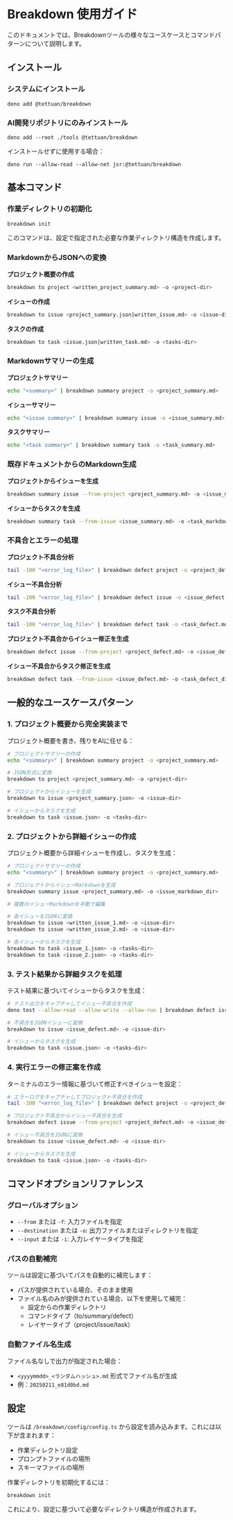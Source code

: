 # Breakdown 使用ガイド

このドキュメントでは、Breakdownツールの様々なユースケースとコマンドパターンについて説明します。

## インストール

### システムにインストール

```
deno add @tettuan/breakdown
```

### AI開発リポジトリにのみインストール

```
deno add --root ./tools @tettuan/breakdown
```

インストールせずに使用する場合：

```
deno run --allow-read --allow-net jsr:@tettuan/breakdown
```

## 基本コマンド

### 作業ディレクトリの初期化

```bash
breakdown init
```
このコマンドは、設定で指定された必要な作業ディレクトリ構造を作成します。

### MarkdownからJSONへの変換

**プロジェクト概要の作成**
```bash
breakdown to project <written_project_summary.md> -o <project-dir>
```

**イシューの作成**
```bash
breakdown to issue <project_summary.json|written_issue.md> -o <issue-dir>
```

**タスクの作成**
```bash
breakdown to task <issue.json|written_task.md> -o <tasks-dir>
```

### Markdownサマリーの生成

**プロジェクトサマリー**
```bash
echo "<summary>" | breakdown summary project -o <project_summary.md>
```

**イシューサマリー**
```bash
echo "<issue summary>" | breakdown summary issue -o <issue_summary.md>
```

**タスクサマリー**
```bash
echo "<task summary>" | breakdown summary task -o <task_summary.md>
```

### 既存ドキュメントからのMarkdown生成

**プロジェクトからイシューを生成**
```bash
breakdown summary issue --from-project <project_summary.md> -o <issue_markdown_dir>
```

**イシューからタスクを生成**
```bash
breakdown summary task --from-issue <issue_summary.md> -o <task_markdown_dir>
```

### 不具合とエラーの処理

**プロジェクト不具合分析**
```bash
tail -100 "<error_log_file>" | breakdown defect project -o <project_defect.md>
```

**イシュー不具合分析**
```bash
tail -100 "<error_log_file>" | breakdown defect issue -o <issue_defect.md>
```

**タスク不具合分析**
```bash
tail -100 "<error_log_file>" | breakdown defect task -o <task_defect.md>
```

**プロジェクト不具合からイシュー修正を生成**
```bash
breakdown defect issue --from-project <project_defect.md> -o <issue_defect_dir>
```

**イシュー不具合からタスク修正を生成**
```bash
breakdown defect task --from-issue <issue_defect.md> -o <task_defect_dir>
```

## 一般的なユースケースパターン

### 1. プロジェクト概要から完全実装まで

プロジェクト概要を書き、残りをAIに任せる：

```bash
# プロジェクトサマリーの作成
echo "<summary>" | breakdown summary project -o <project_summary.md>

# JSON形式に変換
breakdown to project <project_summary.md> -o <project-dir>

# プロジェクトからイシューを生成
breakdown to issue <project_summary.json> -o <issue-dir>

# イシューからタスクを生成
breakdown to task <issue.json> -o <tasks-dir>
```

### 2. プロジェクトから詳細イシューの作成

プロジェクト概要から詳細イシューを作成し、タスクを生成：

```bash
# プロジェクトサマリーの作成
echo "<summary>" | breakdown summary project -o <project_summary.md>

# プロジェクトからイシューMarkdownを生成
breakdown summary issue <project_summary.md> -o <issue_markdown_dir>

# 複数のイシューMarkdownを手動で編集

# 各イシューをJSONに変換
breakdown to issue <written_issue_1.md> -o <issue-dir>
breakdown to issue <written_issue_2.md> -o <issue-dir>

# 各イシューからタスクを生成
breakdown to task <issue_1.json> -o <tasks-dir>
breakdown to task <issue_2.json> -o <tasks-dir>
```

### 3. テスト結果から詳細タスクを処理

テスト結果に基づいてイシューからタスクを生成：

```bash
# テスト出力をキャプチャしてイシュー不具合を作成
deno test --allow-read --allow-write --allow-run | breakdown defect issue -o <issue_defect.md>

# 不具合をJSONイシューに変換
breakdown to issue <issue_defect.md> -o <issue-dir>

# イシューからタスクを生成
breakdown to task <issue.json> -o <tasks-dir>
```

### 4. 実行エラーの修正案を作成

ターミナルのエラー情報に基づいて修正すべきイシューを設定：

```bash
# エラーログをキャプチャしてプロジェクト不具合を作成
tail -100 "<error_log_file>" | breakdown defect project -o <project_defect.md>

# プロジェクト不具合からイシュー不具合を生成
breakdown defect issue --from-project <project_defect.md> -o <issue_defect_dir>

# イシュー不具合をJSONに変換
breakdown to issue <issue_defect.md> -o <issue-dir>

# イシューからタスクを生成
breakdown to task <issue.json> -o <tasks-dir>
```

## コマンドオプションリファレンス

### グローバルオプション

- `--from` または `-f`: 入力ファイルを指定
- `--destination` または `-o`: 出力ファイルまたはディレクトリを指定
- `--input` または `-i`: 入力レイヤータイプを指定

### パスの自動補完

ツールは設定に基づいてパスを自動的に補完します：

- パスが提供されている場合、そのまま使用
- ファイル名のみが提供されている場合、以下を使用して補完：
  - 設定からの作業ディレクトリ
  - コマンドタイプ（to/summary/defect）
  - レイヤータイプ（project/issue/task）

### 自動ファイル名生成

ファイル名なしで出力が指定された場合：
- `<yyyymmdd>_<ランダムハッシュ>.md` 形式でファイル名が生成
- 例：`20250211_e81d0bd.md`

## 設定

ツールは `/breakdown/config/config.ts` から設定を読み込みます。これには以下が含まれます：
- 作業ディレクトリ設定
- プロンプトファイルの場所
- スキーマファイルの場所

作業ディレクトリを初期化するには：

```bash
breakdown init
```

これにより、設定に基づいて必要なディレクトリ構造が作成されます。 